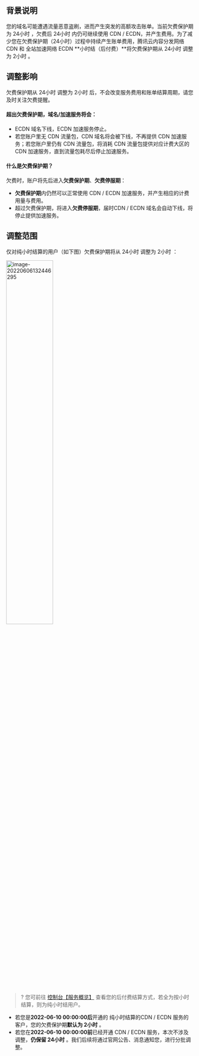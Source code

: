 ## 背景说明

您的域名可能遭遇流量恶意盗刷，进而产生突发的高额攻击账单。当前欠费保护期为 24小时 ，欠费后 24小时 内仍可继续使用 CDN / ECDN，并产生费用。为了减少您在欠费保护期（24小时）过程中持续产生账单费用，腾讯云内容分发网络 CDN 和 全站加速网络 ECDN **小时结（后付费）**将欠费保护期从 24小时 调整为 2小时 。

## 调整影响

欠费保护期从 24小时 调整为 2小时 后，不会改变服务费用和账单结算周期，请您及时关注欠费提醒。

#### 超出欠费保护期，域名/加速服务将会：

- ECDN 域名下线，ECDN 加速服务停止。
- 若您账户里无 CDN 流量包，CDN 域名将会被下线，不再提供 CDN 加速服务；若您账户里仍有 CDN 流量包，将消耗 CDN 流量包提供对应计费大区的 CDN 加速服务，直到流量包耗尽后停止加速服务。

#### 什么是欠费保护期？

欠费时，账户将先后进入**欠费保护期**、**欠费停服期**：

- **欠费保护期**内仍然可以正常使用 CDN / ECDN 加速服务，并产生相应的计费用量与费用。
- 超过欠费保护期，将进入**欠费停服期**，届时CDN / ECDN 域名会自动下线，将停止提供加速服务。

## 调整范围

仅对纯小时结算的用户（如下图）欠费保护期将从 24小时 调整为 2小时 ：

<img src="https://qcloudimg.tencent-cloud.cn/raw/245b054adf5073860f38453a4acedd65.jpg" alt="image-20220606132446295" style="width:50%;" />



>? 您可前往 [控制台【服务概览】](https://console.cloud.tencent.com/cdn) 查看您的后付费结算方式，若全为按小时结算，则为纯小时结用户。

- 若您是**2022-06-10 00:00:00后**开通的 纯小时结算的CDN / ECDN 服务的客户，您的欠费保护期**默认为 2小时** 。
- 若您在**2022-06-10 00:00:00前**已经开通 CDN / ECDN 服务，本次不涉及调整，**仍保留 24小时** 。我们后续将通过官网公告、消息通知您，进行分批调整。

